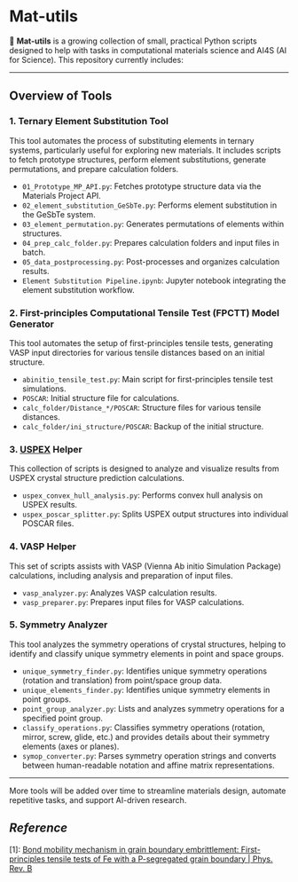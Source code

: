 # Mat-utils
📄 **Mat-utils** is a growing collection of small, practical Python scripts designed to help with tasks in computational materials science and AI4S (AI for Science). This repository currently includes:

---
## Overview of Tools

### 1. Ternary Element Substitution Tool
This tool automates the process of substituting elements in ternary systems, particularly useful for exploring new materials. It includes scripts to fetch prototype structures, perform element substitutions, generate permutations, and prepare calculation folders.
- `01_Prototype_MP_API.py`: Fetches prototype structure data via the Materials Project API.
- `02_element_substitution_GeSbTe.py`: Performs element substitution in the GeSbTe system.
- `03_element_permutation.py`: Generates permutations of elements within structures.
- `04_prep_calc_folder.py`: Prepares calculation folders and input files in batch.
- `05_data_postprocessing.py`: Post-processes and organizes calculation results.
- `Element Substitution Pipeline.ipynb`: Jupyter notebook integrating the element substitution workflow.

### 2. First-principles Computational Tensile Test (FPCTT) Model Generator
This tool automates the setup of first-principles tensile tests, generating VASP input directories for various tensile distances based on an initial structure.
- `abinitio_tensile_test.py`: Main script for first-principles tensile test simulations.
- `POSCAR`: Initial structure file for calculations.
- `calc_folder/Distance_*/POSCAR`: Structure files for various tensile distances.
- `calc_folder/ini_structure/POSCAR`: Backup of the initial structure.

### 3. [USPEX](https://uspex-team.org/en) Helper
This collection of scripts is designed to analyze and visualize results from USPEX crystal structure prediction calculations.
- `uspex_convex_hull_analysis.py`: Performs convex hull analysis on USPEX results.
- `uspex_poscar_splitter.py`: Splits USPEX output structures into individual POSCAR files.

### 4. VASP Helper
This set of scripts assists with VASP (Vienna Ab initio Simulation Package) calculations, including analysis and preparation of input files.
- `vasp_analyzer.py`: Analyzes VASP calculation results.
- `vasp_preparer.py`: Prepares input files for VASP calculations.

### 5. Symmetry Analyzer
This tool analyzes the symmetry operations of crystal structures, helping to identify and classify unique symmetry elements in point and space groups.
- `unique_symmetry_finder.py`: Identifies unique symmetry operations (rotation and translation) from point/space group data.
- `unique_elements_finder.py`: Identifies unique symmetry elements in point groups.
- `point_group_analyzer.py`: Lists and analyzes symmetry operations for a specified point group.
- `classify_operations.py`: Classifies symmetry operations (rotation, mirror, screw, glide, etc.) and provides details about their symmetry elements (axes or planes).
- `symop_converter.py`: Parses symmetry operation strings and converts between human-readable notation and affine matrix representations.

---
More tools will be added over time to streamline materials design, automate repetitive tasks, and support AI-driven research.

## *Reference*

[1]: [Bond mobility mechanism in grain boundary embrittlement: First-principles tensile tests of Fe with a P-segregated grain boundary | Phys. Rev. B](https://journals-aps-org.remotexs.ntu.edu.sg/prb/abstract/10.1103/PhysRevB.82.094108)
